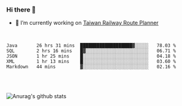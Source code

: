 ### Hi there 👋

- 🔭 I’m currently working on [Taiwan Railway Route Planner](https://github.com/Taiwan-Railway-Route-Planner)

<br/>

<!--START_SECTION:waka-->
```text
Java       26 hrs 31 mins  ███████████████████▓░░░░░   78.03 % 
SQL        2 hrs 16 mins   █▓░░░░░░░░░░░░░░░░░░░░░░░   06.71 % 
JSON       1 hr 25 mins    █░░░░░░░░░░░░░░░░░░░░░░░░   04.18 % 
XML        1 hr 13 mins    █░░░░░░░░░░░░░░░░░░░░░░░░   03.60 % 
Markdown   44 mins         ▓░░░░░░░░░░░░░░░░░░░░░░░░   02.16 % 
```
<!--END_SECTION:waka-->

<br/>
<br/>

![Anurag's github stats](https://github-readme-stats.vercel.app/api?username=DepickereSven&show_icons=true&theme=tokyonight)



<!--
**DepickereSven/DepickereSven** is a ✨ _special_ ✨ repository because its `README.md` (this file) appears on your GitHub profile.

Here are some ideas to get you started:

- 🔭 I’m currently working on ...
- 🌱 I’m currently learning ...
- 👯 I’m looking to collaborate on ...
- 🤔 I’m looking for help with ...
- 💬 Ask me about ...
- 📫 How to reach me: ...
- 😄 Pronouns: ...
- ⚡ Fun fact: ...
-->

